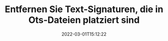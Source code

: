 ---
############################# Static ############################
layout: "auto-gen-signature"
date: 2022-03-01T15:12:22
draft: false
operation: Delete
signaturetype: Text
fileformat: Ots
productName: .NET
lang: de
productCode: net
otherformats: pdf doc docx docm dot dotm dotx odt ott rtf xls xlsx xlsm xlsb csv ods ots xltx xltm ppt pptx pps ppsx odp otp potx potm pptm ppsm
breadcrumb: Put Text signature on Ots for C#

############################# Head ############################
head_title: "Löschen Sie Text-Signaturen aus Ots-Dateien über C#"
head_description: "Das Löschen bestimmter Text-Signaturen aus signierten Ots-Dokumenten kann einfach mit dem kurzen .NET-Code durchgeführt werden."

############################# Header ############################
title: "Entfernen Sie Text-Signaturen, die in Ots-Dateien platziert sind"
description: "Löschen Sie verschiedene Text-Signaturen aus Ots-Dokumenten. Das Entfernen von Text-Signaturen erfordert einfachen C#-Code."
bg_image: "https://cms.admin.containerize.com/templates/aspose/App_Themes/V3/images/bg/header1.png"
bg_overlay: false
button:
    enable: true

############################# SubMenu ############################
submenu:
    enable: true

    left:
        img_alt: "GroupDocs.Signature for .NET"
        image: "https://cms.admin.containerize.com/templates/groupdocs/images/product-logos/90x90-noborder/groupdocs-signature-net.png"
        product: "GroupDocs.Signature"
        platform: ".NET"



############################# About ############################
about:
    enable: true
    title: "Informieren Sie sich über GroupDocs.Signature for .NET-API-Funktionen"
    content: |
        [GroupDocs.Signature for .NET](https://products.groupdocs.com/signature/net/) API bietet viele Möglichkeiten, Ihre Dokumente mit elektronischen Signaturen zu verarbeiten. Digitale Signaturen wie Texte, Bilder, digitale Zertifikate, Barcodes, QR-Codes, Stempel oder Metadaten sind verfügbar. Kunden haben die Möglichkeit, digitale Signaturen in PDFs, MS Word-Dokumenten, MS Excel-Arbeitsmappen, MS PowerPoint-Präsentationen, Adobe Photoshop-Dateien und verschiedenen Bildformaten hinzuzufügen, zu löschen, zu aktualisieren, zu überprüfen oder zu durchsuchen. Eine große Anzahl nützlicher Funktionen und Einstellungen werden bereitgestellt.
    

############################# Steps ############################
steps:
    enable: true
    title_left: "So entfernen Sie Text-Signaturen aus Ihrem Ots-Dokument"
    content_left: |
        [GroupDocs.Signature for .NET](https://products.groupdocs.com/signature/net/) bietet eine nützliche Funktion zum Löschen von Ots-Dokumenten von Text-Signaturen mit ein paar Codezeilen.
        
        * Instanziieren Sie zunächst das Signaturobjekt, das den Pfad zu Ihrem Dokument als Konstruktorparameter übergibt.
        * Erstellen Sie dann ein geeignetes Signaturobjekt und richten Sie seine eindeutige Kennung ein.
        * Rufen Sie danach die Delete-Methode auf und übergeben Sie das Signaturobjekt, das gelöscht werden muss.
        * Schließlich resultieren Prozessoperationen.

    title_right: "System Anforderungen"
    content_right: |
        GroupDocs.Signature for .NET werden auf allen wichtigen Plattformen und Betriebssystemen unterstützt. Bevor Sie den folgenden Code ausführen, stellen Sie bitte sicher, dass die folgenden Voraussetzungen auf Ihrem System installiert sind.

        * Betriebssysteme: Microsoft Windows, Linux, MacOS
        * Entwicklungsumgebungen: Microsoft Visual Studio, Xamarin, MonoDevelop
        * Frameworks: .NET Framework, .NET Standard, .NET Core, Mono
        * Laden Sie die neueste Version von GroupDocs.Signature for .NET von [Nuget](https://www.nuget.org/packages/groupdocs.signature) herunter
         
    code: |
        ```csharp    
                
        // Set up input Ots file
        string filePath = "input.ots";

        // Instantiate Signature for input file
        using (GroupDocs.Signature.Signature signature = new GroupDocs.Signature.Signature(filePath))
        {
                // Id of signature which is supposed to be deleted
                // such Id may be obtained as result of search operation
                string id = "ff988ab1-7403-4c8d-8db7-f2a56b9f8530";

                // provide signature features to delete
                // set up particular signature id
                TextSignature signatureToDelete = new TextSignature(id);

                // delete signature
                bool deleteResult = signature.Delete(signatureToDelete);

                // process deletion result
                if (deleteResult)
                {
                    Console.WriteLine("Signature was deleted successfully!");
                }
        }
        ```

############################# Demos ############################
demos:
    enable: true
    title: "Signieren mit Text-Signaturen Live-Demo"
    content: |
       Fügen Sie jetzt verschiedene elektronische Signaturen zur Datei Ots hinzu, indem Sie die Website [GroupDocs.Signature App](https://products.groupdocs.app/signature/family) besuchen.          

############################# More Formats ############################
more_formats:
    enable: true
    title: "Löschen Sie Ihre Text-Signaturen mit C#"
    content: |
        "Löschung von E-Signaturen, die verschiedenen Dokumentenformaten hinzugefügt wurden. Entfernen Sie Signaturen schnell ohne zusätzlichen Code."
    format: 
       
       
back_to_top:
    enable: true
---